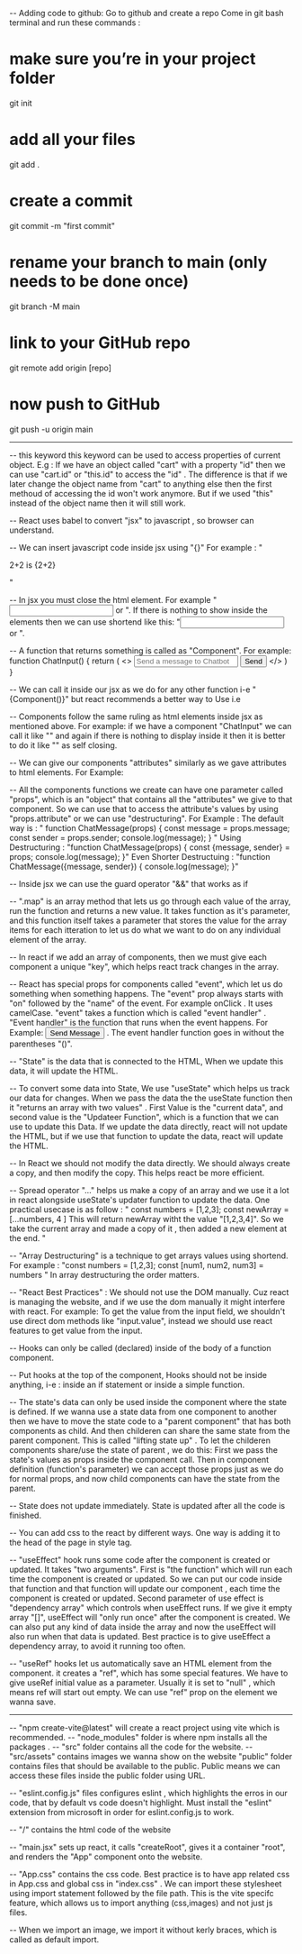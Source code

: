 -- Adding code to github:
Go to github and create a repo
Come in git bash terminal and run these commands :
# make sure you’re in your project folder
git init

# add all your files
git add .

# create a commit
git commit -m "first commit"

# rename your branch to main (only needs to be done once)
git branch -M main

# link to your GitHub repo
git remote add origin [repo] 

# now push to GitHub
git push -u origin main

*****************


-- this keyword
this keyword can be used to access properties of current object. E.g : If we have an object called "cart" with a property "id" then we can use "cart.id" or "this.id" to access the "id" . The difference is that if we later change the object name from "cart" to anything else then the first methoud of accessing the id won't work anymore. But if we used "this" instead of the object name then it will still work.

-- React uses babel to convert "jsx" to javascript , so browser can understand.

-- We can insert javascript code inside jsx using "{}" 
For example : "<p>2+2 is {2+2} </p>"

-- In jsx you must close the html element. 
For example "<input> </input> or <img></img>". 
If there is nothing to show inside the elements then we can use shortend like this:
"<input /> or <img />".

-- A function that returns something is called as "Component". For example:
   function ChatInput() {
      return (
        <>
          <input placeholder="Send a message to Chatbot" />
          <button>Send</button>
        </>
      )
    }

-- We can call it inside our jsx as we do for any other function i-e "{Component()}" but react recommends a better way to Use <ComponentName /> i.e <Component /> 

-- Components follow the same ruling as html elements inside jsx as mentioned above. For example: if we have a component "ChatInput" we can call it like "<ChatInput></ChatInput>" and again if there is nothing to display inside it then it is better to do it like "<ChatInput />" as self closing.

-- We can give our components "attributes" similarly as we gave attributes to html elements. For Example: 
<Chatmessage message="hello" sender="user" />

-- All the components functions we create can have one parameter called "props", which is an "object" that contains all the "attributes" we give to that component. So we can use  that to access the attribute's values by using "props.attribute" or we can use "destructuring". 
For Example :
The default way is : " function ChatMessage(props) {
      const message = props.message;
      const sender = props.sender; 
      console.log(message);
      } "
Using Destructuring : "function ChatMessage(props) { 
    const {message, sender} = props;
    console.log(message);
     }"
Even Shorter Destructuing : "function ChatMessage({message, sender}) {
    console.log(message);
}"

-- Inside jsx we can use the guard operator "&&" that works as if 

-- ".map" is an array method that lets us go through each value of the array, run the function and returns a new value. It takes function as it's parameter, and this function itself takes a parameter that stores the value for the array items for each itteration to let us do what we want to do on any individual element of the array.

-- In react if we add an array of components, then we must give each component a unique "key", which helps react track changes in the array. 

-- React has special props for components called "event", which let us do something when something happens. The "event" prop always starts with "on" followed by the "name" of the event. For example onClick . It uses camelCase. "event" takes a function which is called "event handler" . "Event handler" is the function that runs when the event happens. For Example: 
<button onClick={sendMessage}>Send Message</button> . The event handler function goes in without the parentheses "()".

-- "State" is the data that is connected to the HTML, When we update this data, it will update the HTML.

-- To convert some data into State, We use "useState" which helps us track our data for changes. When we pass the data the the useState function then it "returns an array with two values" . First Value is the "current data", and second value is the "Updateer Function", which is a function that we can use to update this Data. 
If we update the data directly, react will not update the HTML, but if we use that function to update the data, react will update the HTML.

-- In React we should not modify the data directly. We should always create a copy, and then modify the copy. This helps react be more efficient.

-- Spread operator "..." helps us make a copy of an array and we use it a lot in react alongside useState's updater function to update the data. One practical usecase is as follow : 
"
const numbers = [1,2,3];
const newArray = [...numbers, 4 ] 
This will return newArray witht the value "[1,2,3,4]". So we take the current array and made a copy of it , then added a new element at the end. "

-- "Array Destructuring" is a technique to get arrays values using shortend. For example :
"const numbers = [1,2,3]; 
const [num1, num2, num3] = numbers
"
In array destructuring the order matters.

-- "React Best Practices" : We should not use the DOM manually. Cuz react is managing the website, and if we use the dom manually it might interfere with react. 
For example:
To get the value from the input field, we shouldn't use direct dom methods like "input.value", instead we should use react features to get value from the input.

-- Hooks can only be called (declared) inside of the body of a function component.

-- Put hooks at the top of the component, Hooks should not be inside anything, i-e : inside an if statement or inside a simple function.

-- The state's data can only be used inside the component where the state is defined. If we wanna use a state data from one component to another then we have to move the state code to a "parent component" that has both components as child. And then childeren can share the same state from the parent component. This is called "lifting state up" . To let the childeren components share/use the state of parent , we do this: 
First we pass the state's values as props inside the component call.
Then in component definition (function's parameter) we can accept those props just as we do for normal props, and now child components can have the state from the parent.

-- State does not update immediately. State is updated after all the code is finished.

-- You can add css to the react by different ways. One way is adding it to the head of the page in style tag.

-- "useEffect" hook runs some code after the component is created or updated. It takes "two arguments". First is "the function" which will run each time the component is created or updated. So we can put our code inside that function and that function will update our component , each time the component is created or updated. Second parameter of use effect is "dependency array" which controls when useEffect runs. If we give it empty array "[]", useEffect will "only run once" after the component is created. We can also put any kind of data inside the array and now the useEffect will also run when that data is updated. 
Best practice is to give useEffect a dependency array, to avoid it running too often.

-- "useRef" hooks let us automatically save an HTML element from the component. it creates a "ref", which has some special features. We have to give useRef initial value as a parameter. Usually it is set to "null" , which means ref will start out empty. We can use "ref" prop on the element we wanna save.

******************************

-- "npm create-vite@latest" will create a react project using vite which is recommended.
-- "node_modules" folder is where npm installs all the packages .
-- "src" folder contains all the code for the website.
-- "src/assets" contains images we wanna show on the website
"public" folder contains files that should be available to the public. Public means we can access these files inside the public folder using URL.

-- "eslint.config.js" files configures eslint , which highlights the erros in our code, that by default vs code doesn't highlight. Must install the "eslint" extension from microsoft in order for eslint.config.js to work.

-- "/" contains the html code of the website

-- "main.jsx" sets up react, it calls "createRoot", gives it a container "root", and renders the "App" component onto the website.

-- "App.css" contains the css code. Best practice is to have app related css in App.css and global css in "index.css" . We can import these stylesheet using import statement followed by the file path. This is the vite specifc feature, which allows us to import anything (css,images) and not just js files.

-- When we import an image, we import it without kerly braces, which is called as default import.




